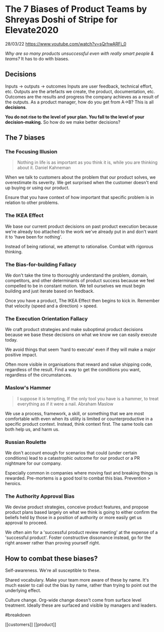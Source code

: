 # The 7 Biases of Product Teams by Shreyas Doshi of Stripe for Elevate2020

28/03/22
https://www.youtube.com/watch?v=sQrhwARFi_0

*Why are so many products unsuccessful even with really smart people & teams?*
	It has to do with biases.

## Decisions
Inputs -> outputs -> outcomes
Inputs are user feedback, technical effort, etc.
Outputs are the artefacts we create, the product, documentation, etc.
Outcomes are the results and progress the company achieves as a result of the outputs.
As a product manager, how do you get from A->B? This is all **decisions**.

**You do not rise to the level of your plan. You fall to the level of your decision-making.** So how do we make better decisions?

## The 7 biases
### The Focusing Illusion
> Nothing in life is as important as you think it is, while you are thinking about it.
> Daniel Kahneman

When we talk to customers about the problem that our product solves, we overestimate its severity. We get surprised when the customer doesn't end up buying or using our product.

Ensure that you have context of how important that specific problem is in relation to other problems.

### The IKEA Effect
We base our current product decisions on past product execution because we're already too attached to the work we've already put in and don't want it to 'have been for nothing'.

Instead of being rational, we attempt to rationalise. Combat with rigorous thinking.

### The Bias-for-building Fallacy
We don't take the time to thoroughly understand the problem, domain, competitors, and other determinants of product success because we feel compelled to be in constant motion.
We tell ourselves we must begin building and just iterate based on feedback.

Once you have a product, The IKEA Effect then begins to kick in.
Remember that velocity (speed and a direction) > speed.

### The Execution Orientation Fallacy
We craft product strategies and make suboptimal product decisions because we base these decisions on what we know we can easily execute today.

We avoid things that seem 'hard to execute' even if they will make a major positive impact.

Often more visible in organisations that reward and value shipping code, regardless of the result. Find a way to get the conditions you want, regardless of the circumstances.

### Maslow's Hammer
> I suppose it is tempting, If the only tool you have is a hammer, to treat everything as if it were a nail.
> Abraham Maslow

We use a process, framework, a skill, or something that we are most comfortable with even when its utility is limited or counterproductive in a specific product context.
Instead, think context first. The same tools can both help us, and harm us.

### Russian Roulette
We don't account enough for scenarios that could (under certain conditions) lead to a catastrophic outcome for our product or a PR nightmare for our company.

Especially common in companies where moving fast and breaking things is rewarded. Pre-mortems is a good tool to combat this bias. Prevention > heroics.

### The Authority Approval Bias
We devise product strategies, conceive product features, and propose product plans based largely on what we think is going to either confirm the beliefs held by those in a position of authority or more easily get us approval to proceed.

We often aim for a 'successful product review meeting' at the expense of a 'successful product'.
Foster constructive dissonance instead, go for the right answer rather than proving yourself right.

## How to combat these biases?
Self-awareness. We're all susceptible to these.

Shared vocabulary. Make your team more aware of these by name. It's much easier to call out the bias by name, rather than trying to point out the underlying effect.

Culture change. Org-wide change doesn't come from surface level treatment. Ideally these are surfaced and visible by managers and leaders.

#breakdown 

[[customers]]
[[product]]